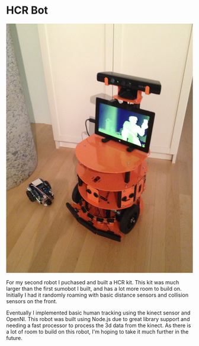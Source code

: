 # HCR Bot

![HCR Bot](img/robot01.jpg)

For my second robot I puchased and built a HCR kit. This kit was much larger than the first sumobot I built, and has a lot more room to build on. Initially I had it randomly roaming with basic distance sensors and collision sensors on the front.

Eventually I implemented basic human tracking using the kinect sensor and OpenNI. This robot was built using Node.js due to great library support and needing a fast processor to process the 3d data from the kinect. As there is a lot of room to build on this robot, I'm hoping to take it much further in the future.